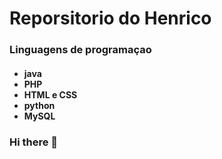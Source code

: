 <h1> Reporsitorio do Henrico</h1>

<h3> Linguagens de programaçao</h3>


<h4>
  <ul>
      <li> java </li>
      <li> PHP </li>
      <li> HTML e CSS </li>
      <li> python </li>
      <li> MySQL </li>

  </ul>

  
</h4>



### Hi there 👋

<!--
**henricoTI/henricoTI** is a ✨ _special_ ✨ repository because its `README.md` (this file) appears on your GitHub profile.

Here are some ideas to get you started:

- 🔭 I’m currently working on ...
- 🌱 I’m currently learning ...
- 👯 I’m looking to collaborate on ...
- 🤔 I’m looking for help with ...
- 💬 Ask me about ...
- 📫 How to reach me: ...
- 😄 Pronouns: ...
- ⚡ Fun fact: ...
-->
